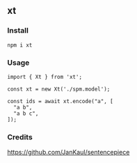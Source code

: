 ## xt

### Install

```
npm i xt
```

### Usage

```
import { Xt } from 'xt';

const xt = new Xt('./spm.model');

const ids = await xt.encode("a", [
  "a b",
  "a b c",
]);
```

### Credits

https://github.com/JanKaul/sentencepiece

